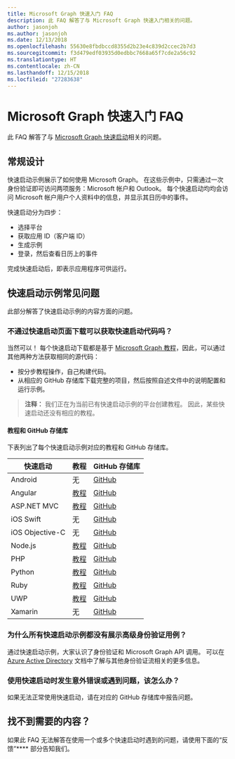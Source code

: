 ```yaml
---
title: Microsoft Graph 快速入门 FAQ
description: 此 FAQ 解答了与 Microsoft Graph 快速入门相关的问题。
author: jasonjoh
ms.author: jasonjoh
ms.date: 12/13/2018
ms.openlocfilehash: 55630e8fbdbccd8355d2b23e4c839d2ccec2b7d3
ms.sourcegitcommit: f3d479edf03935d0edbbc7668a65f7cde2a56c92
ms.translationtype: HT
ms.contentlocale: zh-CN
ms.lasthandoff: 12/15/2018
ms.locfileid: "27283638"
---
```

# <a name="microsoft-graph-quick-start-faq"></a>Microsoft Graph 快速入门 FAQ

此 FAQ 解答了与 [Microsoft Graph 快速启动](https://developer.microsoft.com/graph/quick-start)相关的问题。

## <a name="general-design"></a>常规设计

快速启动示例展示了如何使用 Microsoft Graph。 在这些示例中，只需通过一次身份验证即可访问两项服务：Microsoft 帐户和 Outlook。 每个快速启动均均会访问 Microsoft 帐户用户个人资料中的信息，并显示其日历中的事件。

快速启动分为四步：

- 选择平台
- 获取应用 ID（客户端 ID）
- 生成示例
- 登录，然后查看日历上的事件

完成快速启动后，即表示应用程序可供运行。

## <a name="general-quick-start-sample-questions"></a>快速启动示例常见问题

<!-- markdownlint-disable MD026 -->

此部分解答了快速启动示例的内容方面的问题。

### <a name="can-i-get-the-quick-start-code-without-downloading-through-the-quick-start-page"></a>不通过快速启动页面下载可以获取快速启动代码吗？

当然可以！ 每个快速启动下载都是基于 [Microsoft Graph 教程](tutorials.md)，因此，可以通过其他两种方法获取相同的源代码：

- 按分步教程操作，自己构建代码。
- 从相应的 GitHub 存储库下载完整的项目，然后按照自述文件中的说明配置和运行示例。

> **注释：** 我们正在为当前已有快速启动示例的平台创建教程。 因此，某些快速启动还没有相应的教程。

#### <a name="tutorials-and-github-repositories"></a>教程和 GitHub 存储库

下表列出了每个快速启动示例对应的教程和 GitHub 存储库。

| 快速启动 | 教程 | GitHub 存储库 |
|-------------|----------|-------------------|
| Android | 无 | [GitHub](https://github.com/microsoftgraph/android-java-connect-sample) |
| Angular | [教程](/graph/tutorials/angular) | [GitHub](https://github.com/microsoftgraph/msgraph-training-angularspa) |
| ASP.NET MVC | [教程](/graph/tutorials/aspnet) | [GitHub](https://github.com/microsoftgraph/msgraph-training-aspnetmvcapp) |
| iOS Swift | 无 | [GitHub](https://github.com/microsoftgraph/ios-swift-connect-sample) |
| iOS Objective-C | 无 | [GitHub](https://github.com/microsoftgraph/ios-objectivec-connect-rest-sample) |
| Node.js | [教程](/graph/tutorials/node) | [GitHub](https://github.com/microsoftgraph/msgraph-training-nodeexpressapp) |
| PHP | [教程](/graph/tutorials/php) | [GitHub](https://github.com/microsoftgraph/msgraph-training-phpapp) |
| Python | [教程](/graph/tutorials/python) | [GitHub](https://github.com/microsoftgraph/msgraph-training-pythondjangoapp) |
| Ruby | [教程](/graph/tutorials/ruby) | [GitHub](https://github.com/microsoftgraph/msgraph-training-rubyrailsapp) |
| UWP | [教程](/graph/tutorials/uwp) | [GitHub](https://github.com/microsoftgraph/msgraph-training-uwp) |
| Xamarin | 无 | [GitHub](https://github.com/microsoftgraph/uwp-csharp-connect-sample) |

### <a name="why-dont-any-of-the-quick-start-samples-show-advanced-authentication-use-cases"></a>为什么所有快速启动示例都没有展示高级身份验证用例？

通过快速启动示例，大家认识了身份验证和 Microsoft Graph API 调用。 可以在 [Azure Active Directory](https://docs.microsoft.com/azure/active-directory/develop/authentication-scenarios) 文档中了解与其他身份验证流相关的更多信息。

### <a name="what-if-i-run-into-an-unexpected-error-or-problem-with-a-quick-start"></a>使用快速启动时发生意外错误或遇到问题，该怎么办？

如果无法正常使用快速启动，请在对应的 GitHub 存储库中报告问题。

## <a name="didnt-find-what-you-need"></a>找不到需要的内容？

如果此 FAQ 无法解答在使用一个或多个快速启动时遇到的问题，请使用下面的“反馈”**** 部分告知我们。
